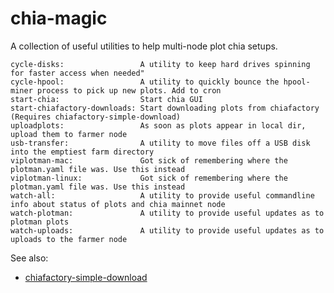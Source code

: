 chia-magic
==========

A collection of useful utilities to help multi-node plot chia setups.


```
cycle-disks:                 A utility to keep hard drives spinning for faster access when needed"
cycle-hpool:                 A utility to quickly bounce the hpool-miner process to pick up new plots. Add to cron
start-chia:                  Start chia GUI
start-chiafactory-downloads: Start downloading plots from chiafactory (Requires chiafactory-simple-download) 
uploadplots:                 As soon as plots appear in local dir, upload them to farmer node
usb-transfer:                A utility to move files off a USB disk into the emptiest farm directory
viplotman-mac:               Got sick of remembering where the plotman.yaml file was. Use this instead
viplotman-linux:             Got sick of remembering where the plotman.yaml file was. Use this instead
watch-all:                   A utility to provide useful commandline info about status of plots and chia mainnet node
watch-plotman:               A utility to provide useful updates as to plotman plots
watch-uploads:               A utility to provide useful updates as to uploads to the farmer node
```

See also:

* [chiafactory-simple-download](https://github.com/gtmtechltd/chiafactory-simple-download)

